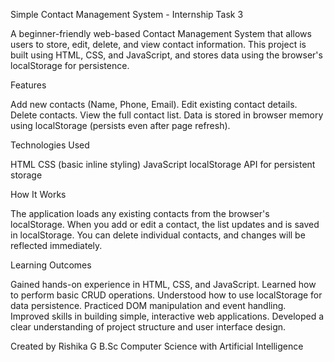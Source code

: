 Simple Contact Management System - Internship Task 3

A beginner-friendly web-based Contact Management System that allows users to store, edit, delete, and view contact information.
This project is built using HTML, CSS, and JavaScript, and stores data using the browser's localStorage for persistence.

Features

  Add new contacts (Name, Phone, Email).
  Edit existing contact details.
  Delete contacts.
  View the full contact list.
  Data is stored in browser memory using localStorage (persists even after page refresh).

Technologies Used

  HTML
  CSS (basic inline styling)
  JavaScript 
  localStorage API for persistent storage
  
How It Works
  
  The application loads any existing contacts from the browser's localStorage.
  When you add or edit a contact, the list updates and is saved in localStorage.
  You can delete individual contacts, and changes will be reflected immediately.

Learning Outcomes

  Gained hands-on experience in HTML, CSS, and JavaScript.
  Learned how to perform basic CRUD operations.
  Understood how to use localStorage for data persistence.
  Practiced DOM manipulation and event handling.
  Improved skills in building simple, interactive web applications.
  Developed a clear understanding of project structure and user interface design.

Created by 
  Rishika G
  B.Sc Computer Science with Artificial Intelligence 
